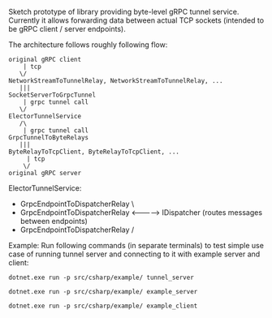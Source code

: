 Sketch prototype of library providing byte-level gRPC tunnel service. 
Currently it allows forwarding data between actual TCP sockets (intended
to be gRPC client / server endpoints).

The architecture follows roughly following flow:

```
original gRPC client
    | tcp
   \/
NetworkStreamToTunnelRelay, NetworkStreamToTunnelRelay, ...
   |||
SocketServerToGrpcTunnel 
    | grpc tunnel call
   \/
ElectorTunnelService 
   /\
    | grpc tunnel call
GrpcTunnelToByteRelays
   |||
ByteRelayToTcpClient, ByteRelayToTcpClient, ...
     | tcp
    \/
original gRPC server
``` 

ElectorTunnelService:
   - GrpcEndpointToDispatcherRelay \
   - GrpcEndpointToDispatcherRelay <-----> IDispatcher (routes messages between endpoints)
   - GrpcEndpointToDispatcherRelay /

Example:
Run following commands (in separate terminals) to test simple use case of running tunnel server and connecting to it with example server and client:
```
dotnet.exe run -p src/csharp/example/ tunnel_server
```
```
dotnet.exe run -p src/csharp/example/ example_server
```
```
dotnet.exe run -p src/csharp/example/ example_client
```
